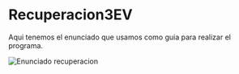 # Recuperacion3EV
Aqui tenemos el enunciado que usamos como guia para realizar el programa.

![Enunciado recuperacion](https://github.com/MateoCarballo/Recuperacion3EV/assets/115709668/df8d62fd-7ef5-4236-b9ed-cc5847acc83e)
